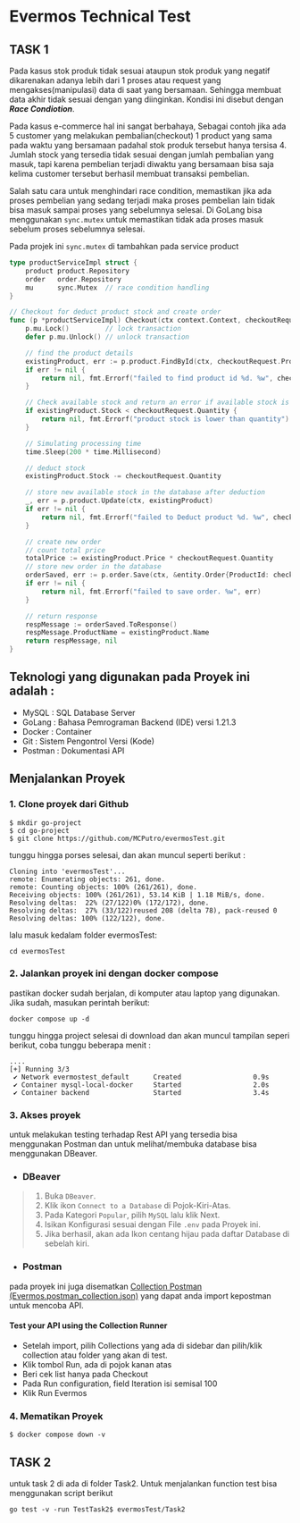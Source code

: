 # Evermos Technical Test

## TASK 1
Pada kasus stok produk tidak sesuai ataupun stok produk yang negatif dikarenakan adanya lebih dari 1 proses atau request yang mengakses(manipulasi) data di saat yang bersamaan.
Sehingga membuat data akhir tidak sesuai dengan yang diinginkan. Kondisi ini disebut dengan _**Race Condiotion**_.

Pada kasus e-commerce hal ini sangat berbahaya, Sebagai contoh jika ada 5 customer yang melakukan pembalian(checkout) 1 product yang sama pada waktu yang bersamaan padahal stok produk tersebut hanya tersisa 4.
Jumlah stock yang tersedia tidak sesuai dengan jumlah pembalian yang masuk, tapi karena pembelian terjadi diwaktu yang bersamaan bisa saja kelima customer tersebut berhasil membuat transaksi pembelian.

Salah satu cara untuk menghindari race condition, memastikan jika ada proses pembelian yang sedang terjadi maka proses pembelian lain tidak bisa masuk sampai proses yang sebelumnya selesai.
Di GoLang bisa menggunakan ```sync.mutex``` untuk memastikan tidak ada proses masuk sebelum proses sebelumnya selesai.

Pada projek ini ```sync.mutex``` di tambahkan pada service product
```go
type productServiceImpl struct {
	product product.Repository
	order   order.Repository
	mu      sync.Mutex  // race condition handling
}

// Checkout for deduct product stock and create order
func (p *productServiceImpl) Checkout(ctx context.Context, checkoutRequest *request.Checkout) (*response.Order, error) {
	p.mu.Lock()         // lock transaction
	defer p.mu.Unlock() // unlock transaction

	// find the product details
	existingProduct, err := p.product.FindById(ctx, checkoutRequest.ProductId)
	if err != nil {
		return nil, fmt.Errorf("failed to find product id %d. %w", checkoutRequest.ProductId, err)
	}

	// Check available stock and return an error if available stock is less than the requested quantity
	if existingProduct.Stock < checkoutRequest.Quantity {
		return nil, fmt.Errorf("product stock is lower than quantity")
	}

	// Simulating processing time
	time.Sleep(200 * time.Millisecond)

	// deduct stock
	existingProduct.Stock -= checkoutRequest.Quantity

	// store new available stock in the database after deduction
	_, err = p.product.Update(ctx, existingProduct)
	if err != nil {
		return nil, fmt.Errorf("failed to Deduct product %d. %w", checkoutRequest.ProductId, err)
	}

	// create new order
	// count total price
	totalPrice := existingProduct.Price * checkoutRequest.Quantity
	// store new order in the database
	orderSaved, err := p.order.Save(ctx, &entity.Order{ProductId: checkoutRequest.ProductId, Quantity: checkoutRequest.Quantity, TotalPrice: totalPrice})
	if err != nil {
		return nil, fmt.Errorf("failed to save order. %w", err)
	}

	// return response
	respMessage := orderSaved.ToResponse()
	respMessage.ProductName = existingProduct.Name
	return respMessage, nil
}

```

## Teknologi yang digunakan pada Proyek ini adalah :
- MySQL : SQL Database Server
- GoLang : Bahasa Pemrograman Backend (IDE) versi 1.21.3
- Docker : Container
- Git : Sistem Pengontrol Versi (Kode)
- Postman : Dokumentasi API

## Menjalankan Proyek
### 1. Clone proyek dari Github
```
$ mkdir go-project
$ cd go-project
$ git clone https://github.com/MCPutro/evermosTest.git
```

tunggu hingga porses selesai, dan akan muncul seperti berikut :
```
Cloning into 'evermosTest'...
remote: Enumerating objects: 261, done.
remote: Counting objects: 100% (261/261), done.
Receiving objects: 100% (261/261), 53.14 KiB | 1.18 MiB/s, done.
Resolving deltas:  22% (27/122)0% (172/172), done.
Resolving deltas:  27% (33/122)reused 208 (delta 78), pack-reused 0
Resolving deltas: 100% (122/122), done.
```
lalu masuk kedalam folder evermosTest:
```shell
cd evermosTest
```
### 2. Jalankan proyek ini dengan docker compose
pastikan docker sudah berjalan, di komputer atau laptop yang digunakan. Jika sudah, masukan perintah berikut:
```shell
docker compose up -d
```

tunggu hingga project selesai di download dan akan muncul tampilan seperi berikut, coba tunggu beberapa menit :
```
....
[+] Running 3/3
 ✔ Network evermostest_default      Created                  0.9s 
 ✔ Container mysql-local-docker     Started                  2.0s 
 ✔ Container backend                Started                  3.4s 
```

### 3. Akses proyek
untuk melakukan testing terhadap Rest API yang tersedia bisa menggunakan Postman dan untuk melihat/membuka database bisa menggunakan DBeaver.
- ### DBeaver
>1. Buka `DBeaver`.
>2. Klik ikon `Connect to a Database` di Pojok-Kiri-Atas.
>3. Pada Kategori `Popular`, pilih `MySQL` lalu klik Next.
>4. Isikan Konfigurasi sesuai dengan File `.env` pada Proyek ini.
>5. Jika berhasil, akan ada Ikon centang hijau pada daftar Database di sebelah kiri.

- ### Postman
pada proyek ini juga disematkan [Collection Postman (Evermos.postman_collection.json)](https://github.com/MCPutro/evermosTest/blob/master/Evermos.postman_collection.json) yang dapat anda import kepostman untuk mencoba API.
#### Test your API using the Collection Runner
- Setelah import, pilih Collections yang ada di sidebar dan pilih/klik collection atau folder yang akan di test.
- Klik tombol Run, ada di pojok kanan atas
- Beri cek list hanya pada Checkout
- Pada Run configuration, field Iteration isi semisal 100
- Klik Run Evermos


### 4. Mematikan Proyek
```shell
$ docker compose down -v 
```

## TASK 2
untuk task 2 di ada di folder Task2. Untuk menjalankan function test bisa menggunakan script berikut
```shell
go test -v -run TestTask2$ evermosTest/Task2
```
